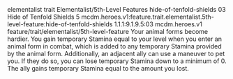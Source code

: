 <ability>
  <metadata>
    <class>elementalist</class>
    <feature_type>trait</feature_type>
    <file_dpath>Elementalist/5th-Level Features</file_dpath>
    <item_id>hide-of-tenfold-shields</item_id>
    <item_index>03</item_index>
    <item_name>Hide of Tenfold Shields</item_name>
    <level>5</level>
    <scc>mcdm.heroes.v1:feature.trait.elementalist.5th-level-feature:hide-of-tenfold-shields</scc>
    <scdc>1.1.1:9.1.9.5:03</scdc>
    <source>mcdm.heroes.v1</source>
    <type>feature/trait/elementalist/5th-level-feature</type>
  </metadata>
  <effects>
    <effect type="mundane">Your animal forms become hardier. You gain temporary Stamina equal to your level when you enter an animal form in combat, which is added to any temporary Stamina provided by the animal form.
Additionally, an adjacent ally can use a maneuver to pet you. If they do so, you can lose temporary Stamina down to a minimum of 0. The ally gains temporary Stamina equal to the amount you lost.</effect>
  </effects>
</ability>
